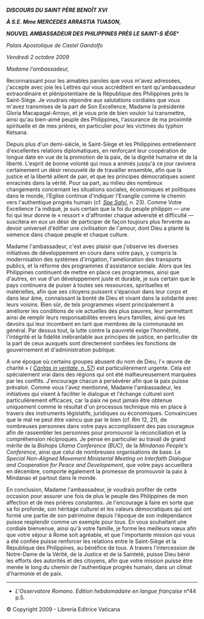 ***DISCOURS DU SAINT PÈRE BENOÎT XVI***

***À S.E. Mme MERCEDES ARRASTIA TUASON,***

***NOUVEL AMBASSADEUR DES PHILIPPINES PRÈS LE SAINT-S** **IÈGE****

*Palais Apostolique de Castel Gandolfo*

*Vendredi 2 octobre 2009*

*Madame l'ambassadeur,*

Reconnaissant pour les aimables paroles que vous m'avez adressées, j'accepte avec joie les Lettres qui vous accréditent en tant qu'ambassadeur extraordinaire et plénipotentiaire de la République des Philippines près le Saint-Siège. Je voudrais répondre aux salutations cordiales que vous m'avez transmises de la part de Son Excellence, Madame la présidente Gloria Macapagal-Arroyo, et je vous prie de bien vouloir lui transmettre, ainsi qu'au bien-aimé peuple des Philippines, l'assurance de ma proximité spirituelle et de mes prières, en particulier pour les victimes du typhon Ketsana.

Depuis plus d'un demi-siècle, le Saint-Siège et les Philippines entretiennent d'excellentes relations diplomatiques, en renforçant leur coopération de longue date en vue de la promotion de la paix, de la dignité humaine et de la liberté. L'esprit de bonne volonté qui nous a animés jusqu'à ce jour ravivera certainement un désir renouvelé de de travailler ensemble, afin que la justice et la liberté aillent de pair, et que les principes démocratiques soient enracinés dans la vérité. Pour sa part, au milieu des nombreux changements concernant les situations sociales, économiques et politiques dans le monde, l'Eglise continue d'indiquer l'Evangile comme le chemin vers l'authentique progrès humain (cf. *[Spe Salvi](/content/benedict-xvi/fr/encyclicals/documents/hf_ben-xvi_enc_20071130_spe-salvi.html)*, n. 23). Comme Votre Excellence l'a indiqué, je suis certain que la foi du peuple philippin ― une foi qui leur donne le « ressort » d'affronter chaque adversité et difficulté ― suscitera en eux un désir de participer de façon toujours plus fervente au devoir universel d'édifier une civilisation de l'amour, dont Dieu a planté la semence dans chaque peuple et chaque culture.

Madame l'ambassadeur, c'est avec plaisir que j'observe les diverses initiatives de développement en cours dans votre pays, y compris la modernisation des systèmes d'irrigation, l'amélioration des transports publics, et la réforme des programmes d'assistance sociale. Alors que les Philippines continuent de mettre en place ces programmes, ainsi que d'autres, en vue d'un développement juste et durable, je suis certain que le pays continuera de puiser à toutes ses ressources, spirituelles et matérielles, afin que ses citoyens puissent s'épanouir dans leur corps et dans leur âme, connaissant la bonté de Dieu et vivant dans la solidarité avec leurs voisins. Bien sûr, de tels programmes visent principalement à améliorer les conditions de vie actuelles des plus pauvres, leur permettant ainsi de remplir leurs responsabilités envers leurs familles, ainsi que les devoirs qui leur incombent en tant que membres de la communauté en général. Par dessus tout, la lutte contre la pauvreté exige l'honnêteté, l'intégrité et la fidélité inébranlable aux principes de justice, en particulier de la part de ceux auxquels sont directement confiées les fonctions de gouvernement et d'administration publique.

A une époque où certains groupes abusent du nom de Dieu, l'« œuvre de charité » ( [*Caritas in veritate*, n. 57](/content/benedict-xvi/fr/encyclicals/documents/hf_ben-xvi_enc_20090629_caritas-in-veritate.html#57.)) est particulièrement urgente. Cela est spécialement vrai dans des régions qui ont été malheureusement marquées par les conflits. J'encourage chacun à persévérer afin que la paix puisse prévaloir. Comme vous l'avez mentionné, Madame l'ambassadeur, les initiatives qui visent à faciliter le dialogue et l'échange culturel sont particulièrement efficaces, car la paix ne peut jamais être obtenue uniquement comme le résultat d'un processus technique mis en place à travers des instruments législatifs, juridiques ou économiques. Convaincues que le mal ne peut être vaincu que par le bien (cf. *Rm* 12, 21), de nombreuses personnes dans votre pays accomplissent des pas courageux afin de rassembler les personnes pour promouvoir la réconciliation et la compréhension réciproques. Je pense en particulier au travail de grand mérite de la *Bishops Ulama Conference (BUC)*, de la *Mindanao People's Conference*, ainsi que celui de nombreuses organisations de base. Le *Special Non-Aligned Movement Ministerial Meeting on Interfaith Dialogue and Cooperation for Peace and Developement*, que votre pays accueillera en décembre, comporte également la promesse de promouvoir la paix à Mindanao et partout dans le monde.

En conclusion, Madame l'ambassadeur, je voudrais profiter de cette occasion pour assurer une fois de plus le peuple des Philippines de mon affection et de mes prières constantes. Je l'encourage à faire en sorte que sa foi profonde, son héritage culturel et les valeurs démocratiques qui ont formé une partie de son patrimoine depuis l'époque de son indépendance puisse resplendir comme un exemple pour tous. En vous souhaitant une cordiale bienvenue, ainsi qu'à votre famille, je forme les meilleurs vœux afin que votre séjour à Rome soit agréable, et que l'importante mission qui vous a été confiée puisse renforcer les relations entre le Saint-Siège et la République des Philippines, au bénéfice de tous. A travers l'intercession de Notre-Dame de la Vérité, de la Justice et de la Sainteté, puisse Dieu bénir les efforts des autorités et des citoyens, afin que votre mission puisse être menée le long du chemin de l'authentique progrès humain, dans un climat d'harmonie et de paix.

* * *

* *L'Osservatore Romano. Edition hebdomadaire en langue française* n°44 p.5.

© Copyright 2009 - Libreria Editrice Vaticana